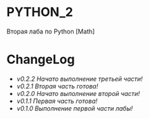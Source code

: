 # PYTHON_2
Вторая лаба по Python [Math]
# ChangeLog
* *v0.2.2 Начато выполнение третьей части!*
* *v0.2.1 Вторая часть готова!*
* *v0.2.0 Начато выполнение второй части!*
* *v0.1.1 Первая часть готова!*
* *v0.1.0 Выполнение первой части лабы!*
